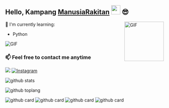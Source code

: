

<!--
**ManusiaRakitan/ManusiaRakitan** is a ✨ _special_ ✨ repository because its `README.md` (this file) appears on your GitHub profile.

Here are some ideas to get you started:

- 🔭 I’m currently working on ...
- 🌱 I’m currently learning ...
- 👯 I’m looking to collaborate on ...
- 🤔 I’m looking for help with ...
- 💬 Ask me about ...
- 📫 How to reach me: ...
- 😄 Pronouns: ...
- ⚡ Fun fact: Lo Semua Kontol
-->
## Hello, Kampang [ManusiaRakitan](https://instagram.com/manusiarakitann) <img src="https://github.com/TheDudeThatCode/TheDudeThatCode/blob/master/Assets/Hi.gif" width="29px"> :sunglasses:

<img align="right" alt="GIF" height="125px" src="https://i.giphy.com/media/LMt9638dO8dftAjtco/200.webp" />

:page_with_curl: I'm currently learning:

- Python

<img align="center" fit="fill" alt="GIF" src="https://media.giphy.com/media/ZVik7pBtu9dNS/giphy.gif" />

### 📫 Feel free to contact me anytime
[<img src="https://media0.giphy.com/media/Hs0cX9Z3RR77c0MMA7/giphy.gif">](https://t.me/manusiarakitann)
<a href="https://www.instagram.com/manusiarakitann" target="_blank"><img src="https://img.shields.io/badge/Instagram-%23E4405F.svg?&style=flat-square&logo=instagram&logoColor=white" alt="Instagram"></a>

![github stats](https://github-readme-stats.vercel.app/api?username=ManusiaRakitan&show_icons=true&theme=radical)

![github toplang](https://github-readme-stats.vercel.app/api/top-langs/?username=ManusiaRakitan&layout=compact&theme=nightowl)

![github card](https://github-readme-stats.vercel.app/api/pin/?username=ManusiaRakitan&repo=Kampang-Bot&theme=dark)
![github card](https://github-readme-stats.vercel.app/api/pin/?username=ManusiaRakitan&repo=Koala&theme=nightowl)
![github card](https://github-readme-stats.vercel.app/api/pin/?username=ManusiaRakitan&repo=Megazord&theme=dark)
![github card](https://github-readme-stats.vercel.app/api/pin/?username=ManusiaRakitan&repo=mytelegramorg&theme=nightowl)
